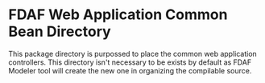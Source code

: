 FDAF Web Application Common Bean Directory
==========================================

This package directory is purpossed to place the common web application
controllers. This directory isn't necessary to be exists by default as
FDAF Modeler tool will create the new one in organizing the compilable
source.